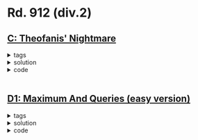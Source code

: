 **Rd. 912 (div.2)**
===

## [C: Theofanis' Nightmare](https://codeforces.com/contest/1903/problem/C)

<details>
  <summary>tags</summary>
  
    | suffix sum | greedy |

</details>

<details>
  <summary>solution</summary>
    
    The problem is actually like:
    
    arr:  a  b  c  d  e  f  g
         ---------------------
               ---------------
                  ------------
                           ---
    
    So all's about which suffixs to add.
    That is, add all positive suffixs.
    
</details>

<details>
  <summary>code</summary>

  ```c++
  #include <bits/stdc++.h>
  using namespace std;
  #define ll long long
  
  int main () {
      ios::sync_with_stdio(false); cin.tie(0);
      int t;  cin >> t;
      while (t--) {
          int n;  cin >> n;
          vector<ll> arr(n + 1), suffix(n + 2);
          for (int i = 1; i <= n; i++) cin >> arr[i];
          for (int i = n; i >= 1; i--) suffix[i] = suffix[i + 1] + arr[i];
          ll ans = suffix[1];
          for (int i = 2; i <= n; i++) 
              if (suffix[i] > 0) ans += suffix[i];
          cout << ans << '\n';
      }
  }
  ```

</details>

<br>

## [D1: Maximum And Queries (easy version)](https://codeforces.com/contest/1903/problem/D1)

<details>
  <summary>tags</summary>

    | greedy | brute force |
    
</details>

<details>
  <summary>solution</summary>

    From the 63th digit to the 0th digit, calculate the cost to make all elements' that digit on.
    And update every elements' value if modified.
  
</details>

<details>
  <summary>code</summary>

  ```c++
  #include <bits/stdc++.h>
  using namespace std;
  #define ll long long
  
  int main () {
      ios::sync_with_stdio(false); cin.tie(0);
      int n, q;  cin >> n >> q;
      vector<ll> ini(n), arr(n);
      for (int i = 0; i < n; i++) cin >> ini[i];
  
      while (q--) {
          arr = ini;
          ll k, ans = 0;  cin >> k;
          for (ll i = 61 - __lg(n); i >= 0; i--) {
              ll sum = 0, c = (1LL << i);
              for (int j = 0; j < n; j++) {
                  ll a = arr[j] & c, b = arr[j] % c;
                  if (a == 0) {
                      sum += c - b;
                  }
              }
              if (sum > k) continue;
              k -= sum;
              ans += 1LL << i;
              for (int j = 0; j < n; j++) {
                  ll a = arr[j] & c;
                  if (a == 0) arr[j] = 0;
                  else arr[j] %= c;
              }
          }
          cout << ans << '\n';
      }
  }

</details>

<br>

## [D2: Maximum And Queries (hard version)](https://codeforces.com/contest/1903/problem/D2)

